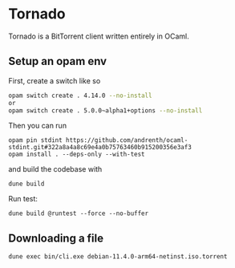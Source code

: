 # Tornado

Tornado is a BitTorrent client written entirely in OCaml.

## Setup an opam env

First, create a switch like so

```bash
opam switch create . 4.14.0 --no-install
or
opam switch create . 5.0.0~alpha1+options --no-install
```

Then you can run

```
opam pin stdint https://github.com/andrenth/ocaml-stdint.git#322a8a4a8c69e4a0b75763460b915200356e3af3
opam install . --deps-only --with-test
```

and build the codebase with

```
dune build
```

Run test:

```
dune build @runtest --force --no-buffer
```

## Downloading a file

```
dune exec bin/cli.exe debian-11.4.0-arm64-netinst.iso.torrent
```

